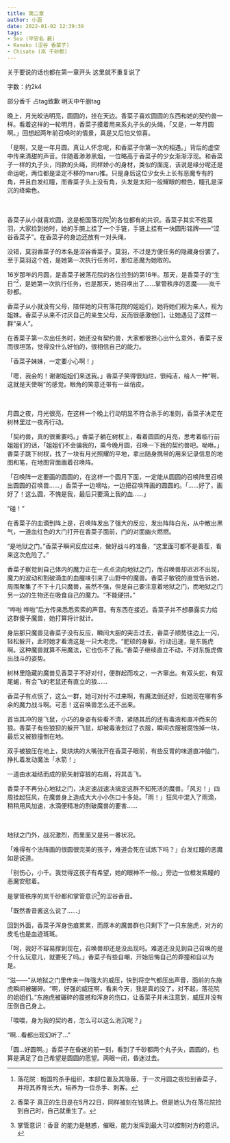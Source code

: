 ```yaml
---
title: 第二章
author: 小涵
date: 2022-01-02 12:39:39
tags:
- Sou (平安名 薮)
- Kanako (涩谷 香菜子)
- Chisato (岚 千砂都)
---
```


关于要说的话也都在第一章开头 这里就不重复说了

字数：约2k4

部分香千 占tag致歉 明天中午删tag

<!-- more -->

晚上，月光皎洁明亮，圆圆的，挂在天边。香菜子喜欢圆圆的东西和她的契约兽一样。看着这样的一轮明月，香菜子摸着用来系丸子头的头绳，「又是，一年月圆啊。」回想起两年前召唤时的情景，真是又后怕又惊喜。

「是啊，又是一年月圆。真让人怀念呢，和香菜子你第一次的相遇。」背后的虚空中传来清甜的声音。伴随着渺渺黑烟，一位略高于香菜子的少女渐渐浮现。和香菜子一样的丸子头，同款的头绳，同样娇小的身材，类似的面庞，该说是缘分呢还是命运呢，两位都是坚定不移的maru推。只是身后这位少女头上长有恶魔专有的角，并且白发红瞳，而香菜子头上没有角，头发是太阳一般耀眼的橙色，瞳孔是深沉的绛紫色。

　

香菜子从小就喜欢圆，这是栀国落花院[^1]的各位都有的共识。香菜子其实不姓莫羽，大家捡到她时，她的手腕上挂了一个手链，手链上挂有一块圆形铭牌——“涩谷香菜子”。在香菜子的身边还放有一对头绳，

没错，莫羽香菜子的本名是涩谷香菜子。莫羽，不过是方便任务的隐藏身份罢了。至于莫羽这个姓，是她第一次执行任务时，那位恶魔为她取的。

16岁那年的月圆，是香菜子被落花院的各位捡到的第16年。那天，是香菜子的“生日”[^2]，是她第一次执行任务，也是那天，她召唤出了......掌管秩序的恶魔——岚千砂都。

香菜子从小就没有父母，陪伴她的只有落花院的姐姐们，她将她们视为亲人，视为姐妹。香菜子从来不讨厌自己的亲生父母，反而很感激他们，让她遇见了这样一群“亲人”。

在香菜子第一次出任务时，她还没有契约兽，大家都很担心出什么意外，香菜子反而很坦荡，觉得没什么好怕的，很相信自己的能力。

「香菜子妹妹，一定要小心啊！」

「嗯，我会的！谢谢姐姐们来送我。」香菜子笑得很灿烂，很纯洁，给人一种“啊，这就是天使啊”的感觉。眼角的笑意还带有一丝俏皮。

　

月圆之夜，月光很亮，在这样一个晚上行动明显不符合杀手的准则，香菜子决定在树林里过一夜再行动。

「契约兽，真的很重要吗。」香菜子躺在树杈上，看着圆圆的月亮，思考着临行前姐姐们的话，「姐姐们不会骗我的，乘今晚月圆，召唤一下我的契约兽吧。呦咻。」香菜子跳下树杈，找了一块有月光照耀的平地，拿出随身携带的用来记录信息的地图和笔，在地图背面画着召唤阵。

「召唤阵一定要画的圆圆的，在这样一个圆月下面，一定能从圆圆的召唤阵里召唤出圆圆的召唤兽......」香菜子一边嘀咕，一边把召唤阵画的圆圆的。「......好了，画好了！这么圆，不愧是我，最后只要滴上我的血......」

“碰！”

在香菜子的血滴到阵上是，召唤阵发出了强大的反应，发出阵阵白光，从中散出黑气，一道血红色的大门打开在香菜子面前，门的对面幽火燃燃。

“是地狱之门。”香菜子瞬间反应过来，做好战斗的准备，“这里面可都不是善茬，看来这次危险了。”

香菜子察觉到自己体内的魔力正在一点点流向地狱之门，而召唤兽却迟迟不出现，魔力的波动和割破滴血的血腥味引来了山野中的魔兽。香菜子敏锐的直觉告诉她，周围聚集了不下十几只魔兽，虽然不强，但是自己要注意着地狱之门，而地狱之门另一边的生物还在吸食自己的魔力。“不能硬拼。”

“哗啦 哗啦”后方传来悉悉索索的声音。有东西在接近。香菜子并不想暴露实力给这群傻子魔兽，她打算将计就计。

身后那只魔兽见香菜子没有反应，瞬间大胆的突击过去，香菜子顺势往边上一闪，轻松躲开，此时她才看清这是一只大老虎。“肥硕的身躯，行动迅速，是东施虎啊。这种魔兽就算不用魔法，它也伤不了我。”香菜子继续直立不动，不对东施虎做出战斗的姿势。

树林里隐藏的魔兽见香菜子不好对付，便群起而攻之，一齐窜出。有双头蛇，有双尾蝎，有会飞的老鼠还有直立的狼......

香菜子有点慌了，这么一群，她可对付不过来啊，有魔法倒还好，但她现在哪有多余的魔力战斗啊。可恶！这召唤兽怎么还不出来。

首当其冲的是飞鼠，小巧的身姿有些看不清，紧随其后的还有毒液和直冲而来的狼。香菜子有些狼狈的躲开飞鼠，却被毒液划过了衣服，瞬间衣服被腐蚀掉一块，最后又被狼撞倒在地。

双手被狼压在地上，臭烘烘的大嘴张开在香菜子眼前，有些反胃的味道直冲脑门，挣扎着发动魔法「水箭！」

一道由水凝结而成的箭矢射穿狼的右肩，将其击飞。

香菜子不再分心地狱之门，决定速战速决搞定这群不知死活的魔兽。「风刃！」四周挂起狂风，在魔兽身上造成大大小小伤口十多处。「雨！」狂风中混入了雨滴，稍稍用风加速，水滴便精准的割破魔兽的要害......

　

地狱之门外，战况激烈，而里面又是另一番状况。

「难得有个法阵画的很圆很完美的孩子，难道会死在试炼下吗？」白发红瞳的恶魔如是说道。

「别伤心，小千。我觉得这孩子有希望，她的眼神不一般。」旁边一位橙发紫瞳的恶魔安慰着。

是掌管秩序的岚千砂都和掌管意识[^3]的涩谷香音。

「既然香音酱这么说了......」

回到外面，香菜子浑身伤痕累累，而原本的魔兽群也只剩下了一只东施虎，对方的皮毛也是血迹斑斑。

「呵，我好不容易撑到现在，召唤兽却还是没出现吗。难道还没见到自己召唤的是个什么玩意儿，就要死了吗。」香菜子有些自嘲，开始后悔自己的莽撞和自以为是。

“滋——”从地狱之门里传来一阵强大的威压，快到将空气都压出声音，面前的东施虎瞬间被碾碎。“啊，好强的威压啊，看来今天，我是真的没了。对不起，落花院的姐姐们。”东施虎被碾碎的震撼和浑身的伤口，让香菜子并未注意到，威压并没有压倒自己身上。

「喂喂，身为我的契约者，怎么可以这么消沉呢？」

“啊...看都出现幻听了...”

「圆...好圆啊。」香菜子在昏迷的前一刻，看到了千砂都两个丸子头，圆圆的，也算是满足了自己希望是圆圆的愿望。两眼一闭，昏迷过去。

[^1]: 落花院 : 栀国的杀手组织，本部位置及其隐蔽，于一次月圆之夜捡到香菜子，并将其养育长大，培养为一位杀手、刺客。

[^2]: 香菜子 真正的生日是在5月22日，同样被刻在铭牌上。但是她认为在落花院捡到自己时，自己就重生了。

[^3]: 掌管意识：香音 的能力是魅惑，催眠，能力发挥到最大可以控制对方的意识。
